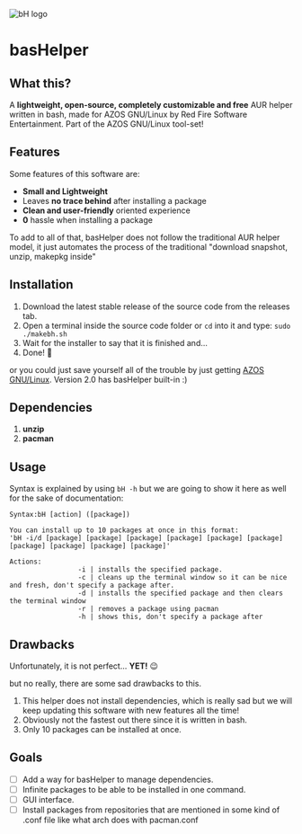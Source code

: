 
![bH logo](https://github.com/RedFireSoftwareEntertainment/basHelper/assets/98542488/c1f541ab-f861-4b4e-873a-99cf8124f340)

# basHelper

## What this?

A **lightweight, open-source, completely customizable and free** AUR helper written in bash, made for AZOS GNU/Linux by Red Fire Software Entertainment. Part of the AZOS GNU/Linux tool-set!

## Features

Some features of this software are:

 - **Small and Lightweight**
 - Leaves **no trace behind** after installing a package
 - **Clean and user-friendly** oriented experience
 - **0** hassle when installing a package
 
 To add to all of that, basHelper does not follow the traditional AUR helper model, it just automates the process of the traditional "download snapshot, unzip, makepkg inside"

## Installation

 

 1. Download the latest stable release of the source code from the releases tab.
 2. Open a terminal inside the source code folder or `cd` into it and type: `sudo ./makebh.sh`
 3. Wait for the installer to say that it is finished and...
 4. Done! 🎉
 
 or you could just save yourself all of the trouble by just getting [AZOS GNU/Linux](https://sites.google.com/view/azosofficialsite/download/versions). Version 2.0 has basHelper built-in :)

## Dependencies

 1. **unzip**
 2. **pacman**

## Usage
Syntax is explained by using `bH -h` but we are going to show it here as well for the sake of documentation:

   

    Syntax:bH [action] ([package])
    
    You can install up to 10 packages at once in this format:
    'bH -i/d [package] [package] [package] [package] [package] [package] [package] [package] [package] [package]'
    
    Actions:
                     -i | installs the specified package.
                     -c | cleans up the terminal window so it can be nice and fresh, don't specify a package after.
                     -d | installs the specified package and then clears the terminal window
                     -r | removes a package using pacman
                     -h | shows this, don't specify a package after


## Drawbacks
Unfortunately, it is not perfect... **YET!** 😉

but no really, there are some sad drawbacks to this.

 1. This helper does not install dependencies, which is really sad but we will keep updating this software with new features all the time!
 2. Obviously not the fastest out there since it is written in bash.
 3. Only 10 packages can be installed at once.
 
## Goals
 - [ ] Add a way for basHelper to manage dependencies.
 - [ ] Infinite packages to be able to be installed in one command.
 - [ ] GUI interface.
 - [ ] Install packages from repositories that are mentioned in some kind of .conf file like what arch does with pacman.conf
